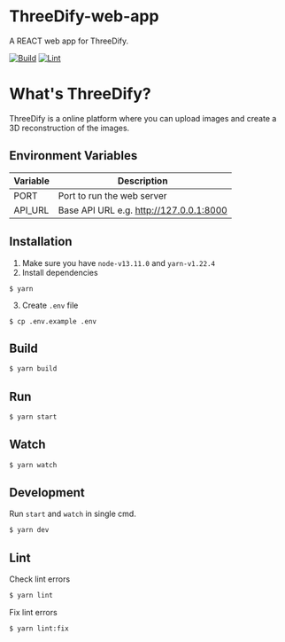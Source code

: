 # ThreeDify-web-app
A REACT web app for ThreeDify.

[![Build](https://github.com/silwalanish/ThreeDify-web-app/workflows/Build/badge.svg)](https://github.com/silwalanish/ThreeDify-web-app/actions)
[![Lint](https://github.com/silwalanish/ThreeDify-web-app/workflows/Lint%20Check/badge.svg)](https://github.com/silwalanish/ThreeDify-web-app/actions)

# What's ThreeDify?
ThreeDify is a online platform where you can upload images and create a 3D reconstruction of the images.

## Environment Variables
| Variable | Description |
|----------|-------------|
| PORT | Port to run the web server |
| API_URL |Base API URL e.g. http://127.0.0.1:8000|


## Installation
1. Make sure you have `node-v13.11.0` and `yarn-v1.22.4`
2. Install dependencies
```
$ yarn
```
3. Create `.env` file
```
$ cp .env.example .env
```

## Build
```bash
$ yarn build
```

## Run
```bash
$ yarn start
```

## Watch
```bash
$ yarn watch
```

## Development
Run `start` and `watch` in single cmd.
```bash
$ yarn dev
```

## Lint
Check lint errors
```bash
$ yarn lint
```
Fix lint errors
```bash
$ yarn lint:fix
```
